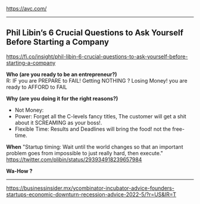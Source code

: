 https://avc.com/


--- 

## Phil Libin’s 6 Crucial Questions to Ask Yourself Before Starting a Company 
https://fi.co/insight/phil-libin-6-crucial-questions-to-ask-yourself-before-starting-a-company

**Who (are you ready to be an entrepreneur?)**
<br>
R: IF you are PREPARE to FAIL! Getting NOTHING ? Losing Money! you are ready to AFFORD to FAIL

**Why (are you doing it for the right reasons?)**
* Not Money: 
* Power: Forget all the C-levels fancy titles, The customer will get a shit about it SCREAMING as your boss!.
* Flexible Time: Results and Deadlines will bring the food! not the free-time.

**When**
"Startup timing: Wait until the world changes so that an important problem goes from impossible to just really hard, then execute."
https://twitter.com/plibin/status/293934918239657984

**Wa-How ?** 


---

https://businessinsider.mx/ycombinator-incubator-advice-founders-startups-economic-downturn-recession-advice-2022-5/?r=US&IR=T
